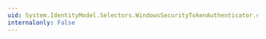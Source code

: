 ```yaml
---
uid: System.IdentityModel.Selectors.WindowsSecurityTokenAuthenticator.#ctor(System.Boolean)
internalonly: False
---
```

